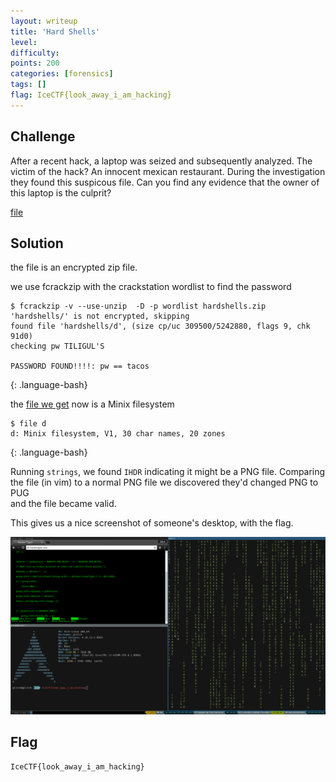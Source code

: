 ```yaml
---
layout: writeup
title: 'Hard Shells'
level:
difficulty:
points: 200
categories: [forensics]
tags: []
flag: IceCTF{look_away_i_am_hacking}
---
```

## Challenge

After a recent hack, a laptop was seized and subsequently analyzed. The
victim of the hack? An innocent mexican restaurant. During the
investigation they found this suspicous file. Can you find any evidence
that the owner of this laptop is the culprit?

[file](writeupfiles/hardshells)

## Solution

the file is an encrypted zip file.

we use fcrackzip with the crackstation wordlist to find the password

    $ fcrackzip -v --use-unzip  -D -p wordlist hardshells.zip
    'hardshells/' is not encrypted, skipping
    found file 'hardshells/d', (size cp/uc 309500/5242880, flags 9, chk 91d0)
    checking pw TILIGUL'S
    
    PASSWORD FOUND!!!!: pw == tacos
{: .language-bash}

the [file we get](writeupfiles/d) now is a Minix filesystem

    $ file d
    d: Minix filesystem, V1, 30 char names, 20 zones
{: .language-bash}

Running `strings`, we found `IHDR` indicating it might be a PNG file.
Comparing  
the file (in vim) to a normal PNG file we discovered they'd changed PNG
to PUG  
and the file became valid.

This gives us a nice screenshot of someone's desktop, with the flag.

![](./writeupfiles/dat.png)

## Flag

    IceCTF{look_away_i_am_hacking}


